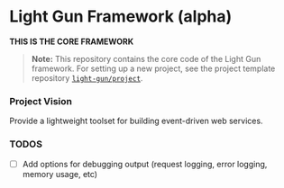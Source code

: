 # Light Gun Framework (alpha)

**THIS IS THE CORE FRAMEWORK**

> **Note:** This repository contains the core code of the Light Gun framework. For setting up a new project, see the project template repository [`light-gun/project`](https://github.com/light-gun/project).

### Project Vision

Provide a lightweight toolset for building event-driven web services. 


### TODOS

* [ ] Add options for debugging output (request logging, error logging, memory usage, etc)